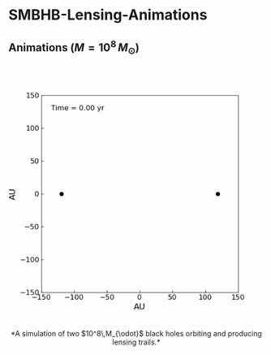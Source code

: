# SMBHB-Lensing-Animations

## Animations ($M=10^8\,M_{\odot}$)

<p align="center">
  <img src="./BH_binary_with_trails.gif"
       alt="Binary black-hole with trails"
       width="600"
       height="auto" />
</p>

<p align="center">
  *A simulation of two $10^8\,M_{\odot}$ black holes orbiting and producing lensing trails.*  
</p>
